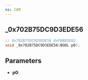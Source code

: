 ```yaml
---
ns: CAM
---
```

## _0x702B75DC9D3EDE56

```c
// 0x702B75DC9D3EDE56 0xFBB85E02
void _0x702B75DC9D3EDE56(BOOL p0);
```

## Parameters
* **p0**:
